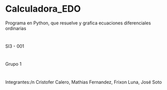 # Calculadora_EDO
Programa en Python, que resuelve y grafica ecuaciones diferenciales ordinarias
#
SI3 - 001
#
Grupo 1
#
Integrantes:/n
Cristofer Calero,
Mathias Fernandez,
Frixon Luna,
José Soto
